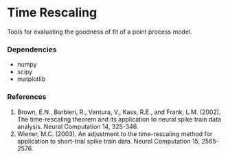 # Time Rescaling
Tools for evaluating the goodness of fit of a point process model.

### Dependencies ###
+  numpy
+  scipy
+  matplotlib

### References ###
1. Brown, E.N., Barbieri, R., Ventura, V., Kass, R.E., and Frank, L.M. (2002). The time-rescaling theorem and its application to neural spike train data analysis. Neural Computation 14, 325-346.
2. Wiener, M.C. (2003). An adjustment to the time-rescaling method for application to short-trial spike train data. Neural Computation 15, 2565-2576.
